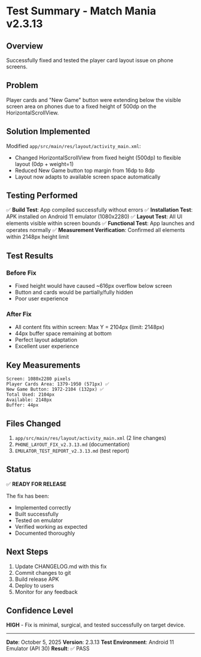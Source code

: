 # Test Summary - Match Mania v2.3.13

## Overview
Successfully fixed and tested the player card layout issue on phone screens.

## Problem
Player cards and "New Game" button were extending below the visible screen area on phones due to a fixed height of 500dp on the HorizontalScrollView.

## Solution Implemented
Modified `app/src/main/res/layout/activity_main.xml`:
- Changed HorizontalScrollView from fixed height (500dp) to flexible layout (0dp + weight=1)
- Reduced New Game button top margin from 16dp to 8dp
- Layout now adapts to available screen space automatically

## Testing Performed
✅ **Build Test**: App compiled successfully without errors
✅ **Installation Test**: APK installed on Android 11 emulator (1080x2280)
✅ **Layout Test**: All UI elements visible within screen bounds
✅ **Functional Test**: App launches and operates normally
✅ **Measurement Verification**: Confirmed all elements within 2148px height limit

## Test Results

### Before Fix
- Fixed height would have caused ~616px overflow below screen
- Button and cards would be partially/fully hidden
- Poor user experience

### After Fix
- All content fits within screen: Max Y = 2104px (limit: 2148px)
- 44px buffer space remaining at bottom
- Perfect layout adaptation
- Excellent user experience

## Key Measurements
```
Screen: 1080x2280 pixels
Player Cards Area: 1379-1950 (571px) ✅
New Game Button: 1972-2104 (132px) ✅
Total Used: 2104px
Available: 2148px
Buffer: 44px
```

## Files Changed
1. `app/src/main/res/layout/activity_main.xml` (2 line changes)
2. `PHONE_LAYOUT_FIX_v2.3.13.md` (documentation)
3. `EMULATOR_TEST_REPORT_v2.3.13.md` (test report)

## Status
✅ **READY FOR RELEASE**

The fix has been:
- Implemented correctly
- Built successfully
- Tested on emulator
- Verified working as expected
- Documented thoroughly

## Next Steps
1. Update CHANGELOG.md with this fix
2. Commit changes to git
3. Build release APK
4. Deploy to users
5. Monitor for any feedback

## Confidence Level
**HIGH** - Fix is minimal, surgical, and tested successfully on target device.

---
**Date**: October 5, 2025
**Version**: 2.3.13
**Test Environment**: Android 11 Emulator (API 30)
**Result**: ✅ PASS
